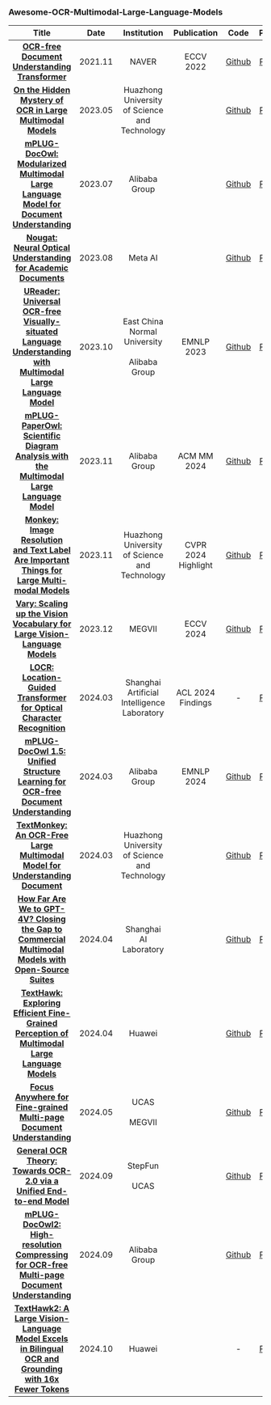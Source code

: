 ### Awesome-OCR-Multimodal-Large-Language-Models

|Title|Date|Institution|Publication|Code|Paper|
|:---:|:---:|:---:|:---:|:---:|:---:|
| **[OCR-free Document Understanding Transformer](https://arxiv.org/abs/2111.15664)**                                                               | 2021.11 | NAVER                                             | ECCV 2022           | [Github](https://github.com/clovaai/donut)                         | [Paper](https://arxiv.org/abs/2111.15664)     |
| **[On the Hidden Mystery of OCR in Large Multimodal Models](https://arxiv.org/abs/2305.07895)**                                                   | 2023.05 | Huazhong University of Science and Technology     |                     | [Github](https://github.com/Yuliang-Liu/MultimodalOCR)             | [Paper](https://arxiv.org/abs/2305.07895)     |
| **[mPLUG-DocOwl: Modularized Multimodal Large Language Model for Document Understanding](https://arxiv.org/abs/2307.02499)**                      | 2023.07 | Alibaba Group                                     |                     | [Github](https://github.com/X-PLUG/mPLUG-DocOwl)                   | [Paper](https://arxiv.org/abs/2307.02499)     |
| **[Nougat: Neural Optical Understanding for Academic Documents](https://arxiv.org/abs/2308.13418)**                                               | 2023.08 | Meta AI                                           |                     | [Github](https://github.com/facebookresearch/nougat)               | [Paper](https://arxiv.org/abs/2308.13418)     |
| **[UReader: Universal OCR-free Visually-situated Language Understanding with Multimodal Large Language Model](https://arxiv.org/abs/2310.05126)** | 2023.10 | East China Normal University<br><br>Alibaba Group | EMNLP 2023          | [Github](https://github.com/LukeForeverYoung/UReader)              | [Paper](https://arxiv.org/abs/2310.05126)     |
| **[mPLUG-PaperOwl: Scientific Diagram Analysis with the Multimodal Large Language Model](https://arxiv.org/abs/2311.18248)**                      | 2023.11 | Alibaba Group                                     | ACM MM 2024         | [Github](https://github.com/X-PLUG/mPLUG-DocOwl)                   | [Paper](https://arxiv.org/abs/2311.18248)     |
| **[Monkey: Image Resolution and Text Label Are Important Things for Large Multi-modal Models](https://arxiv.org/abs/2311.06607)**                 | 2023.11 | Huazhong University of Science and Technology     | CVPR 2024 Highlight | [Github](https://github.com/Yuliang-Liu/Monkey)                    | [Paper](https://arxiv.org/abs/2311.06607)     |
| **[Vary: Scaling up the Vision Vocabulary for Large Vision-Language Models](https://arxiv.org/abs/2312.06109)**                                   | 2023.12 | MEGVII                                            | ECCV 2024           | [Github](https://github.com/Ucas-HaoranWei/Vary)                   | [Paper](https://arxiv.org/abs/2312.06109)     |
| **[LOCR: Location-Guided Transformer for Optical Character Recognition](https://arxiv.org/abs/2403.02127)**                                       | 2024.03 | Shanghai Artificial Intelligence Laboratory       | ACL 2024 Findings   | -                                                                  | [Paper](https://arxiv.org/abs/2403.02127)     |
| **[mPLUG-DocOwl 1.5: Unified Structure Learning for OCR-free Document Understanding](https://arxiv.org/abs/2403.12895)**                          | 2024.03 | Alibaba Group                                     | EMNLP 2024          | [Github](https://github.com/X-PLUG/mPLUG-DocOwl)                   | [Paper](https://arxiv.org/abs/2403.12895)     |
| **[TextMonkey: An OCR-Free Large Multimodal Model for Understanding Document](https://arxiv.org/abs/2403.04473)**                                 | 2024.03 | Huazhong University of Science and Technology     |                     | [Github](https://github.com/Yuliang-Liu/Monkey)                    | [Paper](https://arxiv.org/abs/2403.04473)     |
| **[How Far Are We to GPT-4V? Closing the Gap to Commercial Multimodal Models with Open-Source Suites](https://arxiv.org/abs/2404.16821)**         | 2024.04 | Shanghai AI Laboratory                            |                     | [Github](https://github.com/OpenGVLab/InternVL)                    | [Paper](https://arxiv.org/abs/2404.16821)     |
| **[TextHawk: Exploring Efficient Fine-Grained Perception of Multimodal Large Language Models](https://arxiv.org/abs/2404.09204)**                 | 2024.04 | Huawei                                            |                     | [Github](https://github.com/yuyq96/TextHawk)                       | [Paper](https://arxiv.org/abs/2404.09204)     |
| **[Focus Anywhere for Fine-grained Multi-page Document Understanding](https://arxiv.org/abs/2405.14295)**                                         | 2024.05 | UCAS<br><br>MEGVII                                |                     | [Github](https://github.com/ucaslcl/Fox)                           | [Paper](https://arxiv.org/abs/2405.14295)     |
| **[General OCR Theory: Towards OCR-2.0 via a Unified End-to-end Model](https://arxiv.org/abs/2409.01704)**                                        | 2024.09 | StepFun<br><br>UCAS                               |                     | [Github](https://github.com/Ucas-HaoranWei/GOT-OCR2.0)             | [Paper](https://arxiv.org/abs/2409.01704)     |
| **[mPLUG-DocOwl2: High-resolution Compressing for OCR-free Multi-page Document Understanding](https://www.arxiv.org/abs/2409.03420)**             | 2024.09 | Alibaba Group                                     |                     | [Github](https://github.com/X-PLUG/mPLUG-DocOwl/tree/main/DocOwl2) | [Paper](https://www.arxiv.org/abs/2409.03420) |
| **[TextHawk2: A Large Vision-Language Model Excels in Bilingual OCR and Grounding with 16x Fewer Tokens](https://arxiv.org/abs/2410.05261)**      | 2024.10 | Huawei                                            |                     | -                                                                  | [Paper](https://arxiv.org/abs/2410.05261)     |

